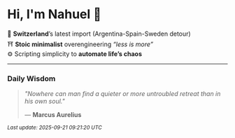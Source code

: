 # Hi, I'm Nahuel :tiger:

📍 **Switzerland**’s latest import (Argentina-Spain-Sweden detour)  
⛩️ **Stoic minimalist** overengineering *“less is more”*  
⚙️ Scripting simplicity to **automate life’s chaos**

---

### Daily Wisdom
> _"Nowhere can man find a quieter or more untroubled retreat than in his own soul."_  
>
> — **Marcus Aurelius**

<sub>*Last update: 2025-09-21 09:21:20 UTC*</sub>

